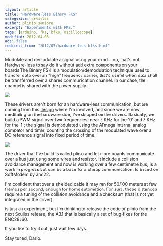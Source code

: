 ```yaml
---
layout: article
title: "Hardware-less Binary FKS"
categories: articles
author: plinio_seniore
excerpt: "Experiments with FKS."
tags: [arduino, fks, bfks, oscilloscope]
modified: 2012-04-03
ads: false  
redirect_from: "2012/07/hardware-less-bfks.html"
---
```


Modulate and demodulate a signal using your mind... no, that's not. Hardware-less to say do it without add extra components on your boards.The Binary FSK is a modulation/demodulation technique used to transfer data over an "high" frequency carrier, that's useful when data shall be transferred over a shared communication channel. In our case, the channel is shared with the power supply.

![](https://github.com/souliss/souliss.github.io/blob/master/images/2012-07/BFKS_01.jpg?raw=true)

These drivers aren't born for an hardware-less communication, but are coming from this [design](http://arduino.cc/forum/index.php/topic,97347.15.html) where I'm involved, and since we are now meditating on the hardware side, I've skipped on the drivers. Basically, we build a PWM signal over two frequencies: near 5 KHz for the '0' and 7 KHz for the '1'; the signal is demodulated using the ATmega internal analog compator and timer, counting the crossing of the modulated wave over a DC reference signal into fixed period of time.

![](https://github.com/souliss/souliss.github.io/blob/master/images/2012-07/BFKS-Wikipedia.png?raw=true)

The driver that I've build is called plinio and let more boards communicate over a bus just using some wires and resistor. It include a collision avoidance management and now is working over a few centimetre bus; is a work in progress but can be a base for a cheap communication. Is based on SoftModem by arm22.

I'm confident that over a shielded cable it may run for 50/100 meters at few frames per second, enough for home automation. For sure, these distances require a tuning of the collision avoidance and a checksum (that is not yet integrated in the driver).

Is just an experiment, but I'm thinking to release the code of plinio from the next Souliss release, the A3.1 that is basically a set of bug-fixes for the ENC28J60.

If you like to try it out, just wait few days.

Stay tuned,
Dario.